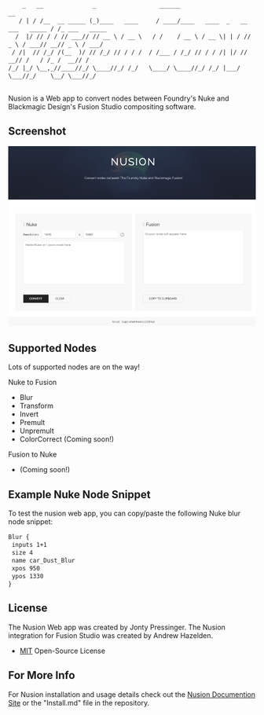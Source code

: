 ``` 
    _   __              _                  ______                                 __             
   / | / /__  __ _____ (_)____   ____     / ____/____   ____  _   __ ___   _____ / /_ ___   _____
  /  |/ // / / // ___// // __ \ / __ \   / /    / __ \ / __ \| | / // _ \ / ___// __// _ \ / ___/
 / /|  // /_/ /(__  )/ // /_/ // / / /  / /___ / /_/ // / / /| |/ //  __// /   / /_ /  __// /    
/_/ |_/ \__,_//____//_/ \____//_/ /_/   \____/ \____//_/ /_/ |___/ \___//_/    \__/ \___//_/     
                                                                                                
```

Nusion is a Web app to convert nodes between Foundry's Nuke and Blackmagic Design's Fusion Studio compositing software.

## Screenshot

![Webapp](docs/images/screenshot.png)

## Supported Nodes
Lots of supported nodes are on the way!

Nuke to Fusion

- Blur
- Transform
- Invert
- Premult
- Unpremult
- ColorCorrect (Coming soon!)

Fusion to Nuke

- (Coming soon!)

## Example Nuke Node Snippet

To test the nusion web app, you can copy/paste the following Nuke blur node snippet:

    Blur {
     inputs 1+1
     size 4
     name car_Dust_Blur
     xpos 950
     ypos 1330
    }

## License

The Nusion Web app was created by Jonty Pressinger. The Nusion integration for Fusion Studio was created by Andrew Hazelden.

- [MIT](https://choosealicense.com/licenses/mit/) Open-Source License


## For More Info

For Nusion installation and usage details check out the [Nusion Documention Site](https://andrewhazelden.github.io/NusionConverter/) or the "Install.md" file in the repository.
